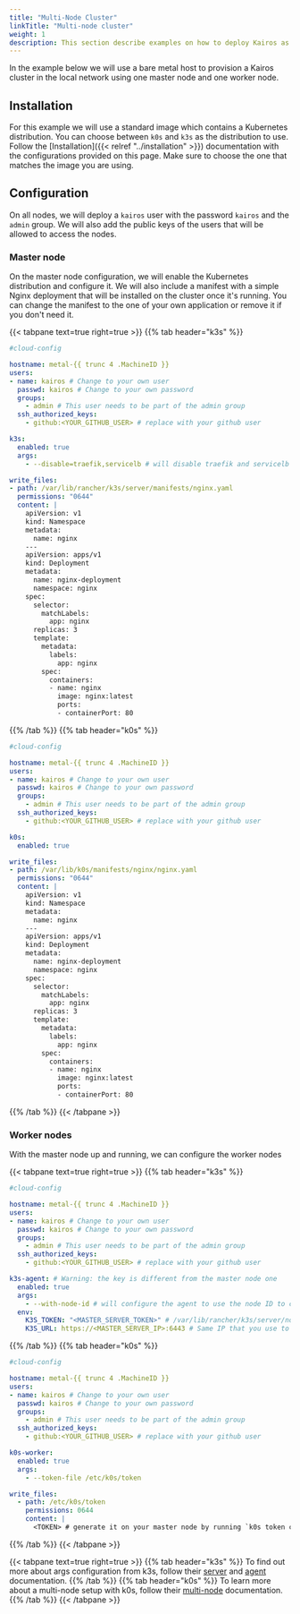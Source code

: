 ```yaml
---
title: "Multi-Node Cluster"
linkTitle: "Multi-node cluster"
weight: 1
description: This section describe examples on how to deploy Kairos as a multi-node cluster
---
```


In the example below we will use a bare metal host to provision a Kairos cluster in the local network using one master node and one worker node.

## Installation

For this example we will use a standard image which contains a Kubernetes distribution. You can choose between `k0s` and `k3s` as the distribution to use. Follow the [Installation]({{< relref "../installation" >}}) documentation with the configurations provided on this page. Make sure to choose the one that matches the image you are using.


## Configuration

On all nodes, we will deploy a `kairos` user with the password `kairos` and the `admin` group. We will also add the public keys of the users that will be allowed to access the nodes.

### Master node

On the master node configuration, we will enable the Kubernetes distribution and configure it. We will also include a manifest with a simple Nginx deployment that will be installed on the cluster once it's running. You can change the manifest to the one of your own application or remove it if you don't need it.

{{< tabpane text=true right=true  >}}
{{% tab header="k3s" %}}
```yaml
#cloud-config

hostname: metal-{{ trunc 4 .MachineID }}
users:
- name: kairos # Change to your own user
  passwd: kairos # Change to your own password
  groups:
    - admin # This user needs to be part of the admin group
  ssh_authorized_keys:
    - github:<YOUR_GITHUB_USER> # replace with your github user

k3s:
  enabled: true
  args:
    - --disable=traefik,servicelb # will disable traefik and servicelb

write_files:
- path: /var/lib/rancher/k3s/server/manifests/nginx.yaml
  permissions: "0644"
  content: |
    apiVersion: v1
    kind: Namespace
    metadata:
      name: nginx
    ---
    apiVersion: apps/v1
    kind: Deployment
    metadata:
      name: nginx-deployment
      namespace: nginx
    spec:
      selector:
        matchLabels:
          app: nginx
      replicas: 3
      template:
        metadata:
          labels:
            app: nginx
        spec:
          containers:
          - name: nginx
            image: nginx:latest
            ports:
            - containerPort: 80
```
{{% /tab %}}
{{% tab header="k0s" %}}
```yaml
#cloud-config

hostname: metal-{{ trunc 4 .MachineID }}
users:
- name: kairos # Change to your own user
  passwd: kairos # Change to your own password
  groups:
    - admin # This user needs to be part of the admin group
  ssh_authorized_keys:
    - github:<YOUR_GITHUB_USER> # replace with your github user

k0s:
  enabled: true

write_files:
- path: /var/lib/k0s/manifests/nginx/nginx.yaml
  permissions: "0644"
  content: |
    apiVersion: v1
    kind: Namespace
    metadata:
      name: nginx
    ---
    apiVersion: apps/v1
    kind: Deployment
    metadata:
      name: nginx-deployment
      namespace: nginx
    spec:
      selector:
        matchLabels:
          app: nginx
      replicas: 3
      template:
        metadata:
          labels:
            app: nginx
        spec:
          containers:
          - name: nginx
            image: nginx:latest
            ports:
            - containerPort: 80
```
{{% /tab %}}
{{< /tabpane >}}

### Worker nodes

With the master node up and running, we can configure the worker nodes

{{< tabpane text=true right=true  >}}
{{% tab header="k3s" %}}
```yaml
#cloud-config

hostname: metal-{{ trunc 4 .MachineID }}
users:
- name: kairos # Change to your own user
  passwd: kairos # Change to your own password
  groups:
    - admin # This user needs to be part of the admin group
  ssh_authorized_keys:
    - github:<YOUR_GITHUB_USER> # replace with your github user

k3s-agent: # Warning: the key is different from the master node one
  enabled: true
  args:
    - --with-node-id # will configure the agent to use the node ID to communicate with the master node
  env:
    K3S_TOKEN: "<MASTER_SERVER_TOKEN>" # /var/lib/rancher/k3s/server/node-token from the master node
    K3S_URL: https://<MASTER_SERVER_IP>:6443 # Same IP that you use to log into your master node
```
{{% /tab %}}
{{% tab header="k0s" %}}
```yaml
#cloud-config

hostname: metal-{{ trunc 4 .MachineID }}
users:
- name: kairos # Change to your own user
  passwd: kairos # Change to your own password
  groups:
    - admin # This user needs to be part of the admin group
  ssh_authorized_keys:
    - github:<YOUR_GITHUB_USER> # replace with your github user

k0s-worker:
  enabled: true
  args:
    - --token-file /etc/k0s/token

write_files:
  - path: /etc/k0s/token
    permissions: 0644
    content: |
      <TOKEN> # generate it on your master node by running `k0s token create --role=worker`
```
{{% /tab %}}
{{< /tabpane >}}

{{< tabpane text=true right=true  >}}
{{% tab header="k3s" %}}
To find out more about args configuration from k3s, follow their [server](https://docs.k3s.io/cli/server) and [agent](https://docs.k3s.io/cli/agent) documentation.
{{% /tab %}}
{{% tab header="k0s" %}}
To learn more about a multi-node setup with k0s, follow their [multi-node](https://docs.k0sproject.io/stable/k0s-multi-node/) documentation.
{{% /tab %}}
{{< /tabpane >}}
